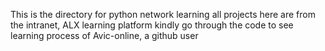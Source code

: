 This is the directory for python network learning
all projects here are from the intranet, ALX learning platform
kindly go through the code to see learning process of Avic-online, a github user